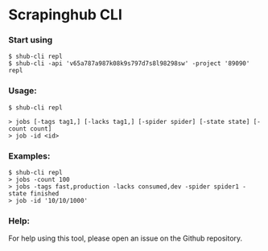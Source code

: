 # Scrapinghub CLI



### Start using



```
$ shub-cli repl
$ shub-cli -api 'v65a787a987k08k9s797d7s8l98298sw' -project '89090' repl

```


### Usage:

```
$ shub-cli repl

> jobs [-tags tag1,] [-lacks tag1,] [-spider spider] [-state state] [-count count]
> job -id <id>
```

### Examples:

```
$ shub-cli repl
> jobs -count 100
> jobs -tags fast,production -lacks consumed,dev -spider spider1 -state finished
> job -id '10/10/1000'
```

### Help:
For help using this tool, please open an issue on the Github repository.